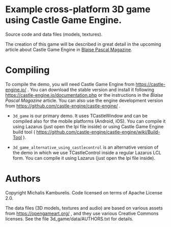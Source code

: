 # Example cross-platform 3D game using Castle Game Engine.

Source code and data files (models, textures).

The creation of this game will be described in great detail in the upcoming
article about Castle Game Engine in
[Blaise Pascal Magazine](https://www.blaisepascalmagazine.eu/).

# Compiling

To compile the demo, you will need Castle Game Engine from
https://castle-engine.io/ .
You can download the stable version and install it following
https://castle-engine.io/documentation.php or the instructions in
the _Blaise Pascal Magazine_ article.
You can also use the engine development version from https://github.com/castle-engine/castle-engine/ .

- `3d_game` is our primary demo.
  It uses TCastleWindow and can be compiled also for the mobile platforms (Android, iOS).
  You can compile it using Lazarus (just open the lpi file inside)
  or using Castle Game Engine build tool
  ( https://github.com/castle-engine/castle-engine/wiki/Build-Tool ).

- `3d_game_alternative_using_castlecontrol` is an alternative version of the demo
  in which we use TCastleControl inside a regular Lazarus LCL form.
  You can compile it using Lazarus (just open the lpi file inside).

# Authors

Copyright Michalis Kamburelis.
Code licensed on terms of Apache License 2.0.

The data files (3D models, textures and audio) are based on various assets
from https://opengameart.org/ , and they use various Creative Commons licenses.
See the file 3d_game/data/AUTHORS.txt for details.

